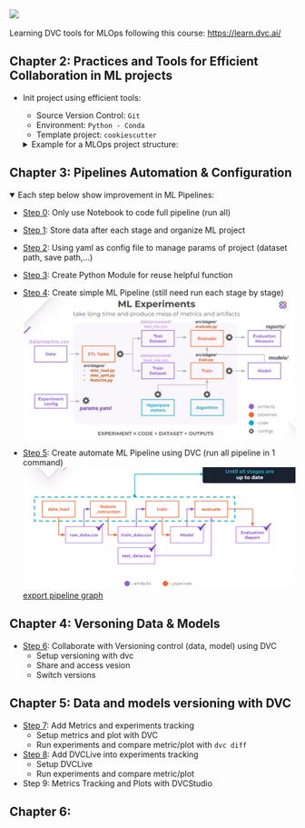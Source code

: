 <a target="_blank" href="https://cookiecutter-data-science.drivendata.org/">
    <img src="https://img.shields.io/badge/CCDS-Project%20template-328F97?logo=cookiecutter" />
</a>




Learning DVC tools for MLOps following this course: https://learn.dvc.ai/


##  Chapter 2: Practices and Tools for Efficient Collaboration in  ML projects
- Init project using efficient tools:
    - Source Version Control: `Git`
	- Environment: `Python - Conda`
	- Template project: `cookiescutter`

    <details >
    <summary>Example for a MLOps project structure:</summary>

    ```
    ├── LICENSE            <- Open-source license if one is chosen
    ├── Makefile           <- Makefile with convenience commands like `make data` or `make train`
    ├── README.md          <- The top-level README for developers using this project.
    ├── data
    │   ├── processed      <- The final, canonical data sets for modeling.
    │   └── raw            <- The original, immutable data dump.
    │
    ├── models             <- Trained and serialized models, model predictions, or model summaries
    │
    ├── notebooks          <- Jupyter notebooks. Naming convention is a number (for ordering),
    │                         the creator's initials, and a short `-` delimited description, e.g.
    │                         `1.0-jqp-initial-data-exploration`.
    │
    ├── pyproject.toml     <- Project configuration file with package metadata for 
    │                         learndvc and configuration for tools like black
    │
    ├── reports            <- Generated analysis as HTML, PDF, LaTeX, etc.
    │   └── figures        <- Generated graphics and figures to be used in reporting
    │
    ├── requirements.txt   <- The requirements file for reproducing the analysis environment, e.g.
                            generated with `pip freeze > requirements.txt`

    ```
    </details>



##  Chapter 3: Pipelines Automation & Configuration
<details open>
<summary>Each step below show improvement in ML Pipelines:</summary>

- [Step 0](notebooks/step-0-prototype.ipynb): Only use Notebook to code full pipeline (run all)

- [Step 1](notebooks/step-1-organize-ml-project.ipynb): Store data after each stage and organize ML project

- [Step 2](notebooks/step-2-create-config-file.ipynb): Using yaml as config file to manage params of project (dataset path, save path,...)

- [Step 3](notebooks/step-3-reusable-code.ipynb): Create Python Module for reuse helpful function

- [Step 4](notebooks/step-4-build-ml-pipeline.ipynb): Create simple ML Pipeline (still need run each stage by stage)
![Step 4: Simple ML Pipeline](figs/step4_simple_ML_pipeline.PNG)

- [Step 5](notebooks/step-5-automate-ml-pipeline.ipynb): Create automate ML Pipeline using DVC (run all pipeline in 1 command)
![Step 5: Simple DVC Pipeline](figs/step5_simple_DVC_ML_pipeline.PNG)
[export pipeline graph](figs/dag.md)

</details>

##  Chapter 4: Versoning Data & Models

- [Step 6](notebooks/step-5-automate-ml-pipeline.ipynb): Collaborate with Versioning control (data, model) using DVC
    - Setup versioning with dvc
    - Share and access vesion
    - Switch versions

##  Chapter 5: Data and models versioning with DVC

- [Step 7](notebooks/step-7-metrics-and-experiments.ipynb): Add Metrics and experiments tracking
    - Setup metrics and plot with DVC
    - Run experiments and compare metric/plot with `dvc diff`
- [Step 8](DVCLive_experiments/Step8%20Using%20DVCLive%20and%20Checkpoints%20in%20Deep%20Learning.ipynb): Add DVCLive into experiments tracking
    - Setup DVCLive
    - Run experiments and compare metric/plot 
- Step 9: Metrics Tracking and Plots with DVCStudio

## Chapter 6: 

